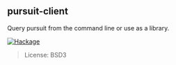 pursuit-client
--------------

Query pursuit from the command line or use as a library.

[![Hackage](https://img.shields.io/hackage/v/pursuit-client.svg)](http://hackage.haskell.org/package/pursuit-client)

> License: BSD3

